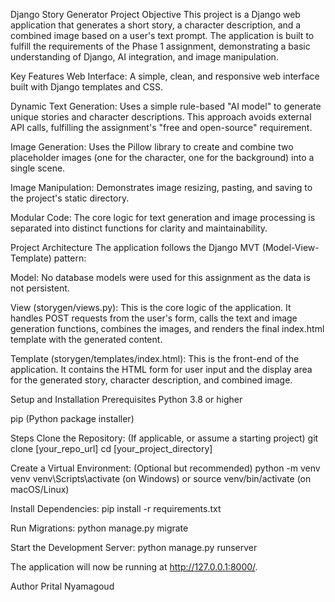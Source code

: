 Django Story Generator
Project Objective
This project is a Django web application that generates a short story, a character description, and a combined image based on a user's text prompt. The application is built to fulfill the requirements of the Phase 1 assignment, demonstrating a basic understanding of Django, AI integration, and image manipulation.

Key Features
Web Interface: A simple, clean, and responsive web interface built with Django templates and CSS.

Dynamic Text Generation: Uses a simple rule-based "AI model" to generate unique stories and character descriptions. This approach avoids external API calls, fulfilling the assignment's "free and open-source" requirement.

Image Generation: Uses the Pillow library to create and combine two placeholder images (one for the character, one for the background) into a single scene.

Image Manipulation: Demonstrates image resizing, pasting, and saving to the project's static directory.

Modular Code: The core logic for text generation and image processing is separated into distinct functions for clarity and maintainability.

Project Architecture
The application follows the Django MVT (Model-View-Template) pattern:

Model: No database models were used for this assignment as the data is not persistent.

View (storygen/views.py): This is the core logic of the application. It handles POST requests from the user's form, calls the text and image generation functions, combines the images, and renders the final index.html template with the generated content.

Template (storygen/templates/index.html): This is the front-end of the application. It contains the HTML form for user input and the display area for the generated story, character description, and combined image.

Setup and Installation
Prerequisites
Python 3.8 or higher

pip (Python package installer)

Steps
Clone the Repository: (If applicable, or assume a starting project)
git clone [your_repo_url]
cd [your_project_directory]

Create a Virtual Environment: (Optional but recommended)
python -m venv venv
venv\Scripts\activate (on Windows) or source venv/bin/activate (on macOS/Linux)

Install Dependencies:
pip install -r requirements.txt

Run Migrations:
python manage.py migrate

Start the Development Server:
python manage.py runserver

The application will now be running at http://127.0.0.1:8000/.

Author
Prital Nyamagoud
